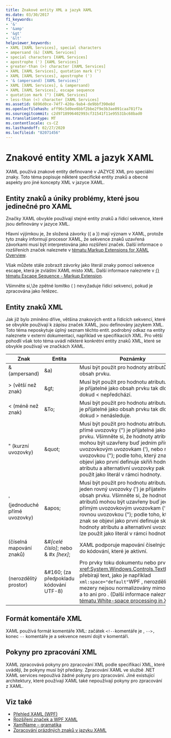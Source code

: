 ```yaml
---
title: Znakové entity XML a jazyk XAML
ms.date: 03/30/2017
f1_keywords:
- '&'
- '&amp'
- '&gt'
- '&lt'
helpviewer_keywords:
- XAML [XAML Services], special characters
- ampersand (&) [XAML Services]
- special characters [XAML Services]
- apostrophe (') [XAML Services]
- greater-than (>) character [XAML Services]
- XAML [XAML Services], quotation mark (")
- XAML [XAML Services], apostrophe (')
- '& (ampersand) [XAML Services]'
- XAML [XAML Services], & (ampersand)
- XAML [XAML Services], escape sequence
- quotation mark (") [XAML Services]
- less-than (<) character [XAML Services]
ms.assetid: 6896d0ce-74f7-420a-9ab4-de9bbf390e8d
ms.openlocfilehash: aff96c5d0ee6bbf2bbe2f9e3b3ae091caa781f7a
ms.sourcegitcommit: c2d9718996402993cf31541f11e95531bc68bad0
ms.translationtype: MT
ms.contentlocale: cs-CZ
ms.lasthandoff: 02/27/2020
ms.locfileid: "82071456"
---
```

# <a name="xml-character-entities-and-xaml"></a>Znakové entity XML a jazyk XAML

XAML používá znakové entity definované v JAZYCE XML pro speciální znaky. Toto téma popisuje některé specifické entity znaků a obecné aspekty pro jiné koncepty XML v jazyce XAML.

## <a name="character-entities-and-escaping-issues-that-are-unique-to-xaml"></a>Entity znaků a úniky problémy, které jsou jedinečné pro XAML

Značky XAML obvykle používají stejné entity znaků a řídicí sekvence, které jsou definovány v jazyce XML.

Hlavní výjimkou je, že složená závorky ({ a }) mají význam v XAML, protože tyto znaky informují procesor XAML, že sekvence znaků uzavřená závorkami musí být interpretována jako rozšíření značek. Další informace o rozšířeních značek naleznete v [tématu Markup Extensions for XAML Overview](markup-extensions-overview.md).

Však můžete stále zobrazit závorky jako literál znaky pomocí sekvence escape, která je zvláštní XAML místo XML. Další informace naleznete v [ {} tématu Escape Sequence - Markup Extension](escape-sequence-markup-extension.md).

Všimněte si,\\že zpětné lomítko ( ) nevyžaduje řídicí sekvenci, pokud je zpracována jako řetězec.

## <a name="xml-character-entities"></a>Entity znaků XML

Jak již bylo zmíněno dříve, většina znakových entit a řídicích sekvencí, které se obvykle používají k zápisu značek XAML, jsou definovány jazykem XML. Toto téma neposkytuje úplný seznam těchto entit. podrobný odkaz na entity naleznete v externí dokumentaci, například ve specifikacích XML. Pro větší pohodlí však toto téma uvádí některé konkrétní entity znaků XML, které se obvykle používají ve značkách XAML.

|Znak|Entita|Poznámky|
|---------------|------------|-----------|
|& (ampersand)|\&a)|Musí být použit pro hodnoty atributů a pro obsah prvku.|
|> (větší než znak)|\&gt;|Musí být použit pro hodnotu atributu, ale > je přijatelné jako obsah prvku tak dlouho, dokud < nepředchází.|
|< (méně než znak)|\&To;|Musí být použit pro hodnotu atributu, ale \< je přijatelné jako obsah prvku tak dlouho, dokud > nenásleduje.|
|" (kurzní uvozovky)|\&quot;|Musí být použit pro hodnotu atributu, ale přímé uvozovky (") je přijatelné jako obsah prvku. Všimněte si, že hodnoty atributů mohou být uzavřeny buď jedním přímým uvozovkovým uvozovkam ('), nebo rovnou uvozovkou ("); podle toho, který znak se objeví jako první definuje skříň hodnoty atributu a alternativní uvozovky pak lze použít jako literál v rámci hodnoty.|
|' (jednoduché přímé uvozovky)|\&apos;|Musí být použit pro hodnotu atributu, ale jeden rovný uvozovky (') je přijatelné jako obsah prvku. Všimněte si, že hodnoty atributů mohou být uzavřeny buď jedním přímým uvozovkovým uvozovkam ('), nebo rovnou uvozovkou ("); podle toho, který znak se objeví jako první definuje skříň hodnoty atributu a alternativní uvozovky pak lze použít jako literál v rámci hodnoty.|
|(číselná mapování znaků)|&#*[celé číslo]*; nebo & #x *[hex]*;|XAML podporuje mapování číselných znaků do kódování, které je aktivní.|
|(nerozdělitý prostor)|&\#160; (za předpokladu kódování UTF-8)|Pro prvky toku dokumentu nebo prvky, <xref:System.Windows.Controls.TextBox>které přebírají text, jako je například `xml:space="default"`WPF , nerozdělitelné mezery nejsou normalizovány mimo značky, a to ani pro . (Další informace naleznete [v tématu White-space processing in XAML](white-space-processing.md).)|

## <a name="xml-comment-format"></a>Formát komentáře XML

XAML používá formát komentáře XML: začátek `<!--`komentáře je , `-->,` konec `--` komentáře je a sekvence nesmí dojít v komentáři.

## <a name="xml-processing-instructions"></a>Pokyny pro zpracování XML

XAML zpracovává pokyny pro zpracování XML podle specifikací XML, které uvádějí, že pokyny musí být předány. Zpracování XAML ve službě .NET XAML services nepoužívá žádné pokyny pro zpracování. Jiné existující architektury, které používají XAML také nepoužívají pokyny pro zpracování z XAML.

## <a name="see-also"></a>Viz také

- [Přehled XAML (WPF)](../fundamentals/xaml.md)
- [Rozšíření značek a WPF XAML](../../framework/wpf/advanced/markup-extensions-and-wpf-xaml.md)
- [XamlName – gramatika](xamlname-grammar.md)
- [Zpracování prázdných znaků v jazyku XAML](white-space-processing.md)
